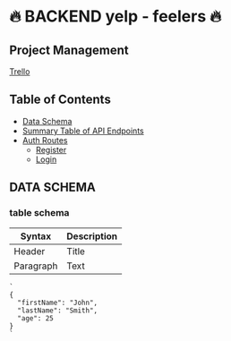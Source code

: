 # 🔥 BACKEND  yelp - feelers  🔥

## Project Management

 [Trello](https://trello.com/b/N8pN0SZV/yelp-feelers) 

## Table of Contents

- [Data Schema](#data-schema-data-structures)
- [Summary Table of API Endpoints](#summary-table-of-api-endpoints)
- [Auth Routes](#auth-routes)
  - [Register](#register)
  - [Login](#login)

## DATA SCHEMA

###  table schema






| Syntax    | Description |
| --------- | ----------- |
| Header    | Title       |
| Paragraph | Text        |

```
`
{
  "firstName": "John",
  "lastName": "Smith",
  "age": 25
}
`
```